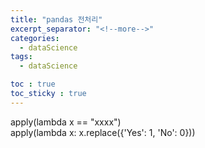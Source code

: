 ```yaml
---
title: "pandas 전처리"
excerpt_separator: "<!--more-->"
categories:
  - dataScience
tags:
  - dataScience

toc : true
toc_sticky : true
---
```

apply(lambda x == "xxxx")   
apply(lambda x: x.replace({'Yes': 1, 'No': 0}))
